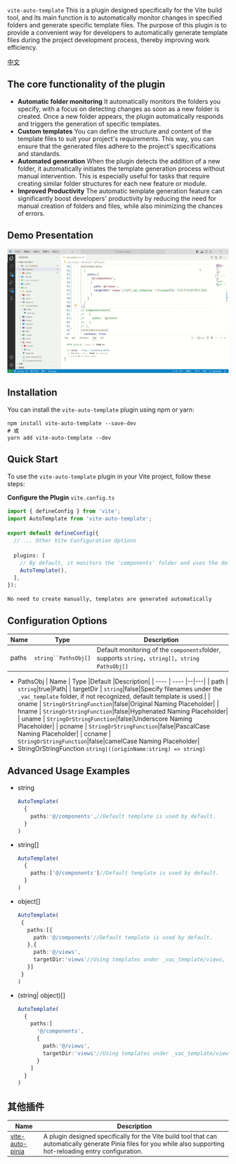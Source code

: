 `vite-auto-template` This is a plugin designed specifically for the Vite build tool, and its main function is to automatically monitor changes in specified folders and generate specific template files. The purpose of this plugin is to provide a convenient way for developers to automatically generate template files during the project development process, thereby improving work efficiency.

[中文](/README.md)

## The core functionality of the plugin

*   **Automatic folder monitoring** It automatically monitors the folders you specify, with a focus on detecting changes as soon as a new folder is created. Once a new folder appears, the plugin automatically responds and triggers the generation of specific templates.
*   **Custom templates**  You can define the structure and content of the template files to suit your project's requirements. This way, you can ensure that the generated files adhere to the project's specifications and standards.
*   **Automated generation** When the plugin detects the addition of a new folder, it automatically initiates the template generation process without manual intervention. This is especially useful for tasks that require creating similar folder structures for each new feature or module.
*   **Improved Productivity** The automatic template generation feature can significantly boost developers' productivity by reducing the need for manual creation of folders and files, while also minimizing the chances of errors.

## Demo Presentation

![vite-auto.template.gif](public/vite-auto.template.gif)

## Installation

You can install the `vite-auto-template` plugin using npm or yarn:
``` 
npm install vite-auto-template --save-dev
# 或
yarn add vite-auto-template --dev
```

## Quick Start
To use the `vite-auto-template` plugin in your Vite project, follow these steps:

**Configure the Plugin** `vite.config.ts`
``` ts
import { defineConfig } from 'vite';
import AutoTemplate from 'vite-auto-template';

export default defineConfig({
  // ... Other Vite Configuration Options

  plugins: [
    // By default, it monitors the 'components' folder and uses the default template
    AutoTemplate(),
  ],
});
```
`No need to create manually, templates are generated automatically`

## Configuration Options

|  Name    | Type   |Description|
|  ----  | ----  |--|
| paths  | `string``PathsObj[]`|Default monitoring of the `components`folder, supports `string`，`string[]`，`string PathsObj[]`|
- PathsObj
    |  Name   | Type |Default  |Description|
    |  ----  | ----  |--|---|
    | path  | `string`|true|Path|
    | targetDir  | `string`|false|Specify filenames under the `_vac_template` folder, if not recognized, default template is used.|
    | oname  | `StringOrStringFunction`|false|Original Naming Placeholder|
    | hname  | `StringOrStringFunction`|false|Hyphenated Naming Placeholder|
    | uname  | `StringOrStringFunction`|false|Underscore Naming Placeholder|
    | pcname  | `StringOrStringFunction`|false|PascalCase Naming Placeholder|
    | ccname  | `StringOrStringFunction`|false|camelCase Naming Placeholder|
- StringOrStringFunction `string|((originName:string) => string)`

## Advanced Usage Examples
- string 
    ``` ts
    AutoTemplate(
      {
        paths:'@/components',//Default template is used by default.
      }
    )
    ```
 - string[]
    ``` ts
    AutoTemplate(
      {
        paths:['@/components']//Default template is used by default.
      }
    )
    ```
 - object[] 
     ```ts
     AutoTemplate(
      {
        paths:[{
          path:'@/components'//Default template is used by default.
        },{
          path:'@/views',
          targetDir:'views'//Using templates under _vac_template/views, if no match is found, default template is used.
        }]
      }
    )
     ```
  - (string| object)[]
    ``` ts
    AutoTemplate(
      {
        paths:[
          '@/components',
          {
            path:'@/views',
            targetDir:'views'//Using templates under _vac_template/views, if no match is found, default template is used.
          }
        ]
      }
    )
    ```
    
## 其他插件
| Name| Description|
| ---------------------------------------------------------------------- | ------------------------------------------------------------------------ |
| [vite-auto-pinia](https://www.npmjs.com/package/vite-auto-template) | A plugin designed specifically for the Vite build tool that can automatically generate Pinia files for you while also supporting hot-reloading entry configuration. 